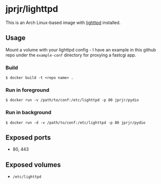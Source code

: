 # jprjr/lighttpd

This is an Arch Linux-based image with [lighttpd](http://www.lighttpd.net/) installed.

## Usage

Mount a volume with your lighttpd config - I have an example in this github
repo under the `example-conf` directory for proxying a fastcgi app.

### Build

```
$ docker build -t <repo name> .
```

### Run in foreground

```
$ docker run -v /path/to/conf:/etc/lighttpd -p 80 jprjr/pydio
```

### Run in background

```
$ docker run -d -v /path/to/conf:/etc/lighttpd -p 80 jprjr/pydio
```


## Exposed ports

* 80, 443

## Exposed volumes

* `/etc/lighttpd` 

